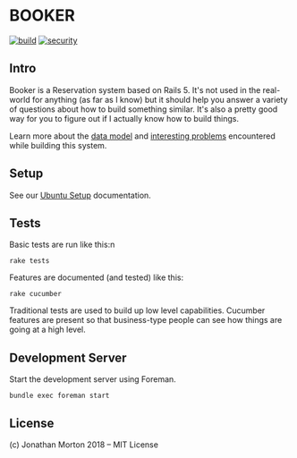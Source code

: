 # BOOKER

[![build](https://travis-ci.org/jmorton/booker.svg?branch=master)](https://travis-ci.org/jmorton/booker)
[![security](https://hakiri.io/github/jmorton/booker/master.svg)](https://hakiri.io/github/jmorton/booker/master)

## Intro

Booker is a Reservation system based on Rails 5. It's not used in the real-world
for anything (as far as I know) but it should help you answer a variety of questions
about how to build something similar. It's also a pretty good way for you to
figure out if I actually know how to build things.

Learn more about the [data model](docs/data_model.md) and [interesting problems](docs/think.md)
encountered while building this system.

## Setup

See our [Ubuntu Setup](docs/setup_ubuntu.md) documentation.

## Tests

Basic tests are run like this:n

```
rake tests
```

Features are documented (and tested) like this:

```
rake cucumber
```

Traditional tests are used to build up low level capabilities. Cucumber features
are present so that business-type people can see how things are going at a high
level.

## Development Server

Start the development server using Foreman.

```
bundle exec foreman start
```

## License

(c) Jonathan Morton 2018 – MIT License
